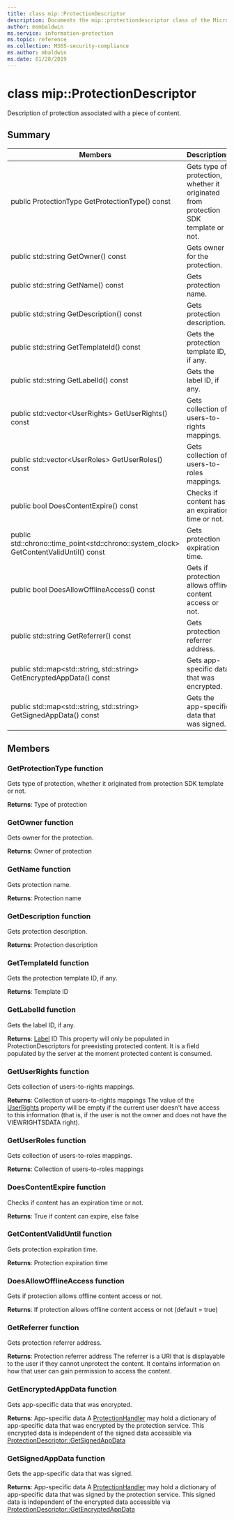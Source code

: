 ```yaml
---
title: class mip::ProtectionDescriptor 
description: Documents the mip::protectiondescriptor class of the Microsoft Information Protection (MIP) SDK.
author: msmbaldwin
ms.service: information-protection
ms.topic: reference
ms.collection: M365-security-compliance
ms.author: mbaldwin
ms.date: 01/28/2019
---
```


# class mip::ProtectionDescriptor 
Description of protection associated with a piece of content.
  
## Summary
 Members                        | Descriptions                                
--------------------------------|---------------------------------------------
public ProtectionType GetProtectionType() const  |  Gets type of protection, whether it originated from protection SDK template or not.
public std::string GetOwner() const  |  Gets owner for the protection.
public std::string GetName() const  |  Gets protection name.
public std::string GetDescription() const  |  Gets protection description.
public std::string GetTemplateId() const  |  Gets the protection template ID, if any.
public std::string GetLabelId() const  |  Gets the label ID, if any.
public std::vector\<UserRights\> GetUserRights() const  |  Gets collection of users-to-rights mappings.
public std::vector\<UserRoles\> GetUserRoles() const  |  Gets collection of users-to-roles mappings.
public bool DoesContentExpire() const  |  Checks if content has an expiration time or not.
public std::chrono::time_point\<std::chrono::system_clock\> GetContentValidUntil() const  |  Gets protection expiration time.
public bool DoesAllowOfflineAccess() const  |  Gets if protection allows offline content access or not.
public std::string GetReferrer() const  |  Gets protection referrer address.
public std::map\<std::string, std::string\> GetEncryptedAppData() const  |  Gets app-specific data that was encrypted.
public std::map\<std::string, std::string\> GetSignedAppData() const  |  Gets the app-specific data that was signed.
  
## Members
  
### GetProtectionType function
Gets type of protection, whether it originated from protection SDK template or not.

  
**Returns**: Type of protection
  
### GetOwner function
Gets owner for the protection.

  
**Returns**: Owner of protection
  
### GetName function
Gets protection name.

  
**Returns**: Protection name
  
### GetDescription function
Gets protection description.

  
**Returns**: Protection description
  
### GetTemplateId function
Gets the protection template ID, if any.

  
**Returns**: Template ID
  
### GetLabelId function
Gets the label ID, if any.

  
**Returns**: [Label](class_mip_label.md) ID
This property will only be populated in ProtectionDescriptors for preexisting protected content. It is a field populated by the server at the moment protected content is consumed.
  
### GetUserRights function
Gets collection of users-to-rights mappings.

  
**Returns**: Collection of users-to-rights mappings
The value of the [UserRights](class_mip_userrights.md) property will be empty if the current user doesn't have access to this information (that is, if the user is not the owner and does not have the VIEWRIGHTSDATA right).
  
### GetUserRoles function
Gets collection of users-to-roles mappings.

  
**Returns**: Collection of users-to-roles mappings
  
### DoesContentExpire function
Checks if content has an expiration time or not.

  
**Returns**: True if content can expire, else false
  
### GetContentValidUntil function
Gets protection expiration time.

  
**Returns**: Protection expiration time
  
### DoesAllowOfflineAccess function
Gets if protection allows offline content access or not.

  
**Returns**: If protection allows offline content access or not (default = true)
  
### GetReferrer function
Gets protection referrer address.

  
**Returns**: Protection referrer address
The referrer is a URI that is displayable to the user if they cannot unprotect the content. It contains information on how that user can gain permission to access the content.
  
### GetEncryptedAppData function
Gets app-specific data that was encrypted.

  
**Returns**: App-specific data
A [ProtectionHandler](class_mip_protectionhandler.md) may hold a dictionary of app-specific data that was encrypted by the protection service. This encrypted data is independent of the signed data accessible via [ProtectionDescriptor::GetSignedAppData](class_mip_protectiondescriptor.md#getappsigneddata-function)
  
### GetSignedAppData function
Gets the app-specific data that was signed.

  
**Returns**: App-specific data
A [ProtectionHandler](class_mip_protectionhandler.md) may hold a dictionary of app-specific data that was signed by the protection service. This signed data is independent of the encrypted data accessible via [ProtectionDescriptor::GetEncryptedAppData](class_mip_protectiondescriptor.md#getencryptedappdata-function)
